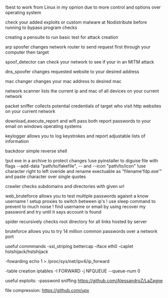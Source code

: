 !best to work from Linux in my opnion due to more control and options over operating system

check your added exploits or custom malware at Nodistribute before running to bypass program checks

creating a pensuite to run basic test for attack creation

arp spoofer changes network router to send request first through your computer then target

spoof_detector can check your network to see if your in an MITM attack

dns_spoofer changes requested website to your desired address

mac changer changes your mac address to desired mac

network scanner lists the current ip and mac of all devices on your current network

packet sniffer collects potential credentials of target who visit http websites on your current network

download_execute_report and wifi pass both report passwords to your email on windows operating systems 

keylogger allows you to log keystrokes and report adjustable lists of information

backdoor simple reverse shell 

!put exe in a archive to protect changes
!use pyinstaller to diguise file with flags --add-data "path/to/fakefile", -- and --icon "path/to/icon" 
!use character right to left overide and rename exectuable as "filename'fdp.exe'" and paste character over single quotes

crawler checks subdomains and directories with given url

web_bruteforce allows you to test multiple passwords agaisnt a know username
! setup proxies to switch between ip's
! use sleep command to prevent to much noise
! find username or email by using recover my password and try until it says account is found

spider recursively checks root directory for all links hosted by server

bruteforce allows you to try 14 million common passwords over a network port

useful commmands
  -ssl_striping
  bettercap -iface eth0 -caplet hstshijack/hstshijack
  
  -fowarding 
  echo 1 > /proc/sys/net/ipv4/ip_forward

  -table creation
  iptables -I FORWARD -j NFQUEUE --queue-num 0

useful exploits:
  -password sniffing
  https://github.com/AlessandroZ/LaZagne

file compression:
  https://github.com/upx